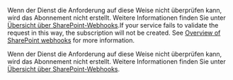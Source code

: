 <span data-ttu-id="f70bf-p103">Wenn der Dienst die Anforderung auf diese Weise nicht überprüfen kann, wird das Abonnement nicht erstellt. Weitere Informationen finden Sie unter [Übersicht über SharePoint-Webhooks](../overview-sharepoint-webhooks).</span><span class="sxs-lookup"><span data-stu-id="f70bf-p103">If your service fails to validate the request in this way, the subscription will not be created. See [Overview of SharePoint webhooks](../overview-sharepoint-webhooks) for more information.</span></span>

Wenn der Dienst die Anforderung auf diese Weise nicht überprüfen kann, wird das Abonnement nicht erstellt. Weitere Informationen finden Sie unter [Übersicht über SharePoint-Webhooks](../overview-sharepoint-webhooks).

